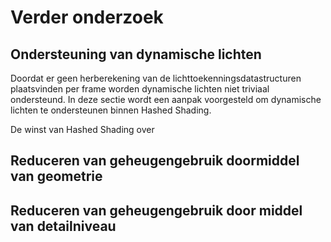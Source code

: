 # Verder onderzoek

## Ondersteuning van dynamische lichten

Doordat er geen herberekening van de lichttoekenningsdatastructuren plaatsvinden
per frame  worden dynamische lichten niet triviaal ondersteund. In deze sectie
wordt een aanpak voorgesteld om dynamische lichten te ondersteunen binnen Hashed
Shading. 

De winst van Hashed Shading over

## Reduceren van geheugengebruik doormiddel van geometrie

## Reduceren van geheugengebruik door middel van detailniveau

